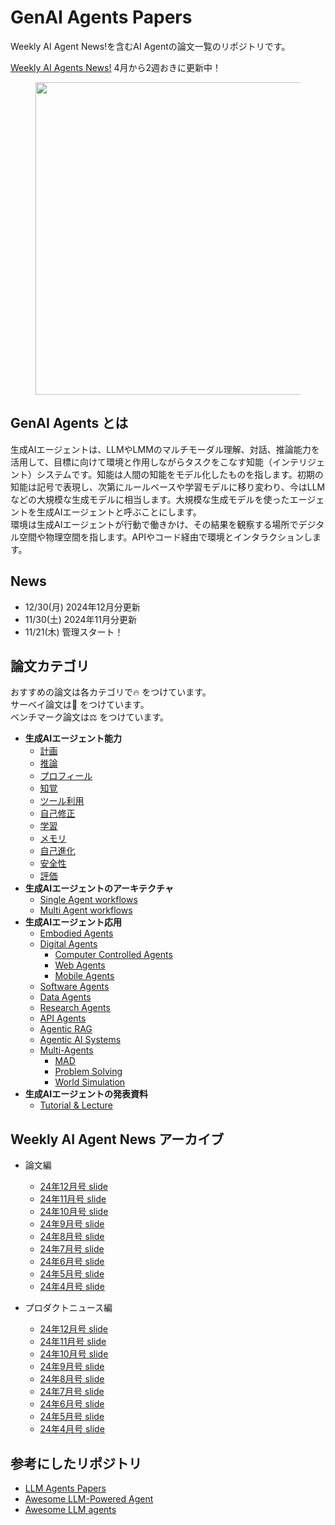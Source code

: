 # GenAI Agents Papers
Weekly AI Agent News!を含むAI Agentの論文一覧のリポジトリです。

[Weekly AI Agents News!](https://speakerdeck.com/masatoto/weekly-ai-agents-news)  4月から2週おきに更新中！
<figure style="text-align: center;">
    <img alt="" src="assets/weekly_ai_agent_news.png" width="500" />
</figure>

## GenAI Agents とは
生成AIエージェントは、LLMやLMMのマルチモーダル理解、対話、推論能力を活用して、目標に向けて環境と作用しながらタスクをこなす知能（インテリジェント）システムです。知能は人間の知能をモデル化したものを指します。初期の知能は記号で表現し、次第にルールベースや学習モデルに移り変わり、今はLLMなどの大規模な生成モデルに相当します。大規模な生成モデルを使ったエージェントを生成AIエージェントと呼ぶことにします。\
環境は生成AIエージェントが行動で働きかけ、その結果を観察する場所でデジタル空間や物理空間を指します。APIやコード経由で環境とインタラクションします。
## News
- 12/30(月) 2024年12月分更新
- 11/30(土) 2024年11月分更新
- 11/21(木) 管理スタート！

## 論文カテゴリ
おすすめの論文は各カテゴリで🔥 をつけています。\
サーベイ論文は📖 をつけています。\
ベンチマーク論文は⚖️ をつけています。
- **生成AIエージェント能力**
  - [計画](capability-papers/planning.md)
  - [推論](capability-papers/reasoning.md)
  - [プロフィール](capability-papers/profile.md)
  - [知覚](capability-papers/perception.md)
  - [ツール利用](capability-papers/tool-use.md)
  - [自己修正](capability-papers/self-correction.md)
  - [学習](capability-papers/learning.md)
  - [メモリ](capability-papers/memory.md)
  - [自己進化](capability-papers/memory.md/#自己進化)
  - [安全性](capability-papers/safty.md)
  - [評価](capability-papers/evaluation.md)
- **生成AIエージェントのアーキテクチャ**
  - [Single Agent workflows](agent-frameworks/agent-framework.md#シングルエージェント)
  - [Multi Agent workflows](agent-frameworks/agent-framework.md#マルチエージェント)
- **生成AIエージェント応用**
  - [Embodied Agents](application-papers/embodied-agents.md)
  - [Digital Agents](application-papers/digital-agents.md)
    - [Computer Controlled Agents](application-papers/digital-agents.md/#computer-controlled-app-based-agents)
    - [Web Agents](application-papers/digital-agents.md/#web-based-agents)
    - [Mobile Agents](application-papers/digital-agents.md/#mobile-based-agents)
  - [Software Agents](application-papers/software-agents.md)
  - [Data Agents](application-papers/data-agents.md)
  - [Research Agents](application-papers/research-agents.md)
  - [API Agents](application-papers/api-agents.md)
  - [Agentic RAG](application-papers/agentic-rag.md)
  - [Agentic AI Systems](application-papers/agentic-ai-system.md)
  - [Multi-Agents](application-papers/multi-agent.md)
    - [MAD](application-papers/multi-agent.md#mad)
    - [Problem Solving](application-papers/multi-agent.md#problem-solving)
    - [World Simulation](application-papers/multi-agent.md#world-simulation)
- **生成AIエージェントの発表資料**
  - [Tutorial & Lecture](lectures/tutorial-lecture.md)

## Weekly AI Agent News アーカイブ
- 論文編
  - [24年12月号 slide](https://speakerdeck.com/masatoto/weekly-ai-agents-news-12yue-hao-lun-wen-noakaibu)
  - [24年11月号 slide](https://speakerdeck.com/masatoto/weekly-ai-agents-news-11yue-hao-lun-wen-noakaibu)
  - [24年10月号 slide](https://speakerdeck.com/masatoto/weekly-ai-agents-news-10yue-hao-lun-wen-noakaibu)
  - [24年9月号 slide](https://speakerdeck.com/masatoto/weekly-ai-agents-news-9yue-hao-lun-wen-noakaibu)
  - [24年8月号 slide](https://speakerdeck.com/masatoto/weekly-ai-agents-news-8yue-hao-lun-wen-noakaibu)
  - [24年7月号 slide](https://speakerdeck.com/masatoto/weekly-ai-agents-news-7yue-hao-lun-wen-noakaibu)
  - [24年6月号 slide](https://speakerdeck.com/masatoto/weekly-ai-agents-news-6yue-hao-lun-wen-noakaibu)
  - [24年5月号 slide](https://speakerdeck.com/masatoto/weekly-ai-agents-news-5yue-hao-lun-wen-noakaibu)
  - [24年4月号 slide](https://speakerdeck.com/masatoto/weekly-ai-agents-news-4yue-hao-lun-wen-bian)

- プロダクトニュース編
  - [24年12月号 slide](https://speakerdeck.com/masatoto/niyusunoakaibu-36baf27a-eadc-48d7-8c20-46d0b9b173cc)
  - [24年11月号 slide](https://speakerdeck.com/masatoto/niyusunoakaibu-72e85e5c-6d2a-424a-9160-52585fc0acd3)
  - [24年10月号 slide](https://speakerdeck.com/masatoto/niyusunoakaibu-94f81b94-54dd-43cb-90ac-789ce7156ef6)
  - [24年9月号 slide](https://speakerdeck.com/masatoto/niyusunoakaibu-70bc4f4a-f282-4316-b91d-5430f893fb8b)
  - [24年8月号 slide](https://speakerdeck.com/masatoto/niyusunoakaibu-817ce051-150e-41ed-bf3f-568b06442f34)
  - [24年7月号 slide](https://speakerdeck.com/masatoto/niyusunoakaibu-7342c793-b691-423a-ae99-a4f15d8dfcb7)
  - [24年6月号 slide](https://speakerdeck.com/masatoto/niyusunoakaibu-5954cb81-8db7-4112-93b3-a8393584730f)
  - [24年5月号 slide](https://speakerdeck.com/masatoto/niyusunoakaibu-58e7e433-c255-4ebe-af45-ebb11705b64f)
  - [24年4月号 slide](https://speakerdeck.com/masatoto/niyusunoakaibu)

## 参考にしたリポジトリ
- [LLM Agents Papers](https://github.com/zjunlp/LLMAgentPapers)
- [Awesome LLM-Powered Agent](https://github.com/hyp1231/awesome-llm-powered-agent/)
 - [Awesome LLM agents](https://github.com/kaushikb11/awesome-llm-agents)